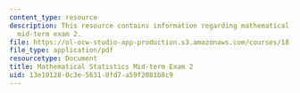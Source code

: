 ```yaml
---
content_type: resource
description: This resource contains information regarding mathematical statistics,
  mid-term exam 2.
file: https://ol-ocw-studio-app-production.s3.amazonaws.com/courses/18-655-mathematical-statistics-spring-2016/13e101280c3e56310fd7a59f2081b8c9_MIT18_655S16_Midterm2.pdf
file_type: application/pdf
resourcetype: Document
title: Mathematical Statistics Mid-term Exam 2
uid: 13e10128-0c3e-5631-0fd7-a59f2081b8c9
---
```

